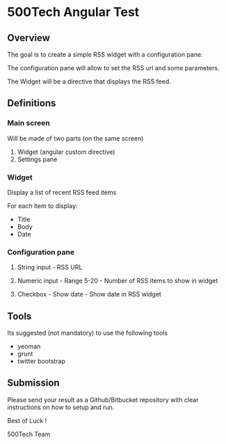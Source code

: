 # 500Tech Angular Test

## Overview

The goal is to create a simple RSS widget with a configuration pane.

The configuration pane will allow to set the RSS url and some parameters.

The Widget will be a directive that displays the RSS feed.

## Definitions

### Main screen

Will be made of two parts (on the same screen)

1. Widget (angular custom directive)
2. Settings pane

### Widget

Display a list of recent RSS feed items

For each item to display:
* Title 
* Body
* Date


### Configuration pane

1. String input - RSS URL

2. Numeric input - Range 5-20 - Number of RSS items to show in widget

3. Checkbox - Show date - Show date in RSS widget

## Tools

Its suggested (not mandatory) to use the following tools

* yeoman
* grunt
* twitter bootstrap

## Submission

Please send your result as a Github/Bitbucket repository with clear instructions on how to setup and run.



Best of Luck !

500Tech Team
